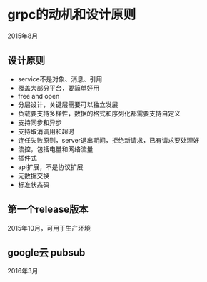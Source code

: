 # grpc的动机和设计原则

  2015年8月

## 设计原则

* service不是对象、消息、引用
* 覆盖大部分平台，要简单好用
* free and open
* 分层设计，关键层需要可以独立发展
* 负载要支持多样性，数据的格式和序列化都需要支持自定义
* 支持同步和异步
* 支持取消调用和超时
* 连任失败原则，server退出期间，拒绝新请求，已有请求要处理好
* 流控，包括电量和网络流量
* 插件式
* api扩展，不是协议扩展
* 元数据交换
* 标准状态码

## 第一个release版本

  2015年10月，可用于生产环境

## google云 pubsub

  2016年3月
